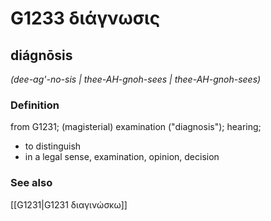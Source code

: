 # G1233 διάγνωσις

## diágnōsis

_(dee-ag'-no-sis | thee-AH-gnoh-sees | thee-AH-gnoh-sees)_

### Definition

from G1231; (magisterial) examination ("diagnosis"); hearing; 

- to distinguish
- in a legal sense, examination, opinion, decision

### See also

[[G1231|G1231 διαγινώσκω]]
